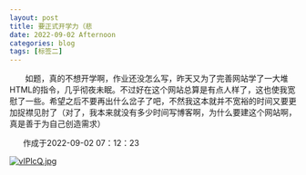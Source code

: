 ```yaml
---
layout: post
title: 要正式开学力（悲
date: 2022-09-02 Afternoon
categories: blog
tags: [标签二]
---
```


&nbsp;&nbsp;&nbsp;&nbsp;&nbsp;&nbsp;
    如题，真的不想开学啊，作业还没怎么写，昨天又为了完善网站学了一大堆HTML的指令，几乎彻夜未眠。不过好在这个网站总算是有点人样了，这也使我宽慰了一些。希望之后不要再出什么岔子了吧，不然我这本就并不宽裕的时间又要更加捉襟见肘了（对了，我本来就没有多少时间写博客啊，为什么要建这个网站啊，真是善于为自己创造需求）

&nbsp;&nbsp;&nbsp;&nbsp;&nbsp;&nbsp;作成于2022-09-02 07：12：23

<a href="https://imgse.com/i/vIPlcQ"><img src="https://s1.ax1x.com/2022/09/02/vIPlcQ.jpg" alt="vIPlcQ.jpg" border="0" /></a>
